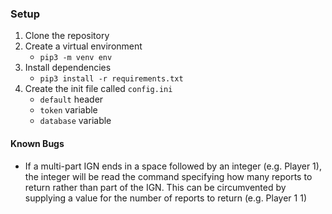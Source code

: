### Setup
1. Clone the repository
2. Create a virtual environment
	- `pip3 -m venv env`
3. Install dependencies
	- `pip3 install -r requirements.txt`
4. Create the init file called `config.ini`
	- `default` header
	- `token` variable
	- `database` variable

#### Known Bugs
- If a multi-part IGN ends in a space followed by an integer (e.g. Player 1), the integer will be read the command specifying how many reports to return rather than part of the IGN. This can be circumvented by supplying a value for the number of reports to return (e.g. Player 1 1)

